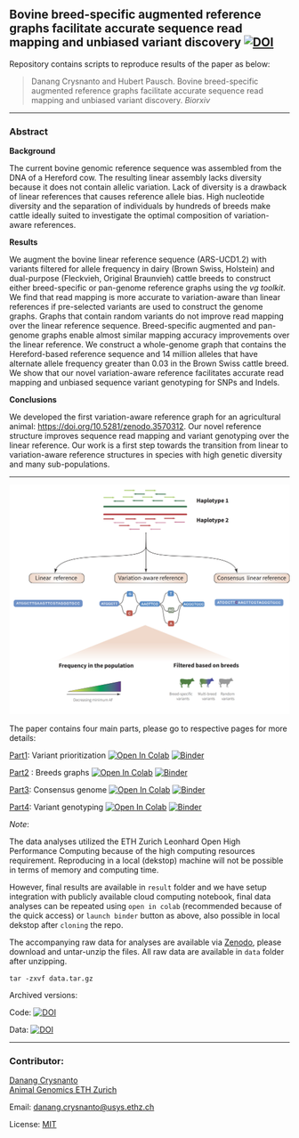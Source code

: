 ## **Bovine breed-specific augmented reference graphs facilitate accurate sequence read mapping and unbiased variant discovery** [![DOI](https://zenodo.org/badge/225894822.svg)](https://zenodo.org/badge/latestdoi/225894822)



Repository contains scripts to reproduce results of the paper as below:

> Danang Crysnanto and Hubert Pausch. Bovine breed-specific augmented reference graphs facilitate accurate sequence read mapping and unbiased variant discovery. *Biorxiv*

---

### Abstract

**Background**

The current bovine genomic reference sequence was assembled from the DNA of a Hereford cow. The resulting linear assembly lacks diversity because it does not contain allelic variation. Lack of diversity is a drawback of linear references that causes reference allele bias. High nucleotide diversity and the separation of individuals by hundreds of breeds make cattle ideally suited to investigate the optimal composition of variation-aware references.

 

**Results**

We augment the bovine linear reference sequence (ARS-UCD1.2) with variants filtered for allele frequency in dairy (Brown Swiss, Holstein) and dual-purpose (Fleckvieh, Original Braunvieh) cattle breeds to construct either breed-specific or pan-genome reference graphs using the *vg toolkit*. We find that read mapping is more accurate to variation-aware than linear references if pre-selected variants are used to construct the genome graphs. Graphs that contain random variants do not improve read mapping over the linear reference sequence. Breed-specific augmented and pan-genome graphs enable almost similar mapping accuracy improvements over the linear reference. We construct a whole-genome graph that contains the Hereford-based reference sequence and 14 million alleles that have alternate allele frequency greater than 0.03 in the Brown Swiss cattle breed. We show that our novel variation-aware reference facilitates accurate read mapping and unbiased sequence variant genotyping for SNPs and Indels. 



**Conclusions**

We developed the first variation-aware reference graph for an agricultural animal: https://doi.org/10.5281/zenodo.3570312. Our novel reference structure improves sequence read mapping and variant genotyping over the linear reference. Our work is a first step towards the transition from linear to variation-aware reference structures in species with high genetic diversity and many sub-populations.

----



![Illustration of method](methods_fig.png)



The paper contains four main parts, please go to respective pages for more details:

[Part1](part1_varselect): Variant prioritization   [![Open In Colab](https://colab.research.google.com/assets/colab-badge.svg)](https://colab.research.google.com/github/danangcrysnanto/bovine-graphs-mapping/blob/master/part1_varselect/analysis/part1_varselect_colab.ipynb) [![Binder](http://mybinder.org/badge_logo.svg)](https://mybinder.org/v2/gh/danangcrysnanto/bovine-graphs-mapping/master?filepath=part1_varselect/analysis/part1_varselect.ipynb)

[Part2](part2_breedgraphs) : Breeds graphs             [![Open In Colab](https://colab.research.google.com/assets/colab-badge.svg)](https://colab.research.google.com/github/danangcrysnanto/bovine-graphs-mapping/blob/master/part2_breedgraphs/analysis/part2_breedgraphs_colab.ipynb) [![Binder](http://mybinder.org/badge_logo.svg)](https://mybinder.org/v2/gh/danangcrysnanto/bovine-graphs-mapping/master?filepath=part2_breedgraphs/analysis/part2_breedgraphs.ipynb)

[Part3](part3_consensusgenome): Consensus genome     [![Open In Colab](https://colab.research.google.com/assets/colab-badge.svg)](https://colab.research.google.com/github/danangcrysnanto/bovine-graphs-mapping/blob/master/part3_consensusgenome/analysis/part3_consensusgenome_colab.ipynb) [![Binder](http://mybinder.org/badge_logo.svg)](https://mybinder.org/v2/gh/danangcrysnanto/bovine-graphs-mapping/master?filepath=part3_consensusgenome/analysis/part3_consensusgenome.ipynb)

[Part4](part4_variantgenotyping): Variant genotyping      [![Open In Colab](https://colab.research.google.com/assets/colab-badge.svg)](https://colab.research.google.com/github/danangcrysnanto/bovine-graphs-mapping/blob/master/part4_variantgenotyping/analysis/part4_variantgenotyping_colab.ipynb) [![Binder](http://mybinder.org/badge_logo.svg)](https://mybinder.org/v2/gh/danangcrysnanto/bovine-graphs-mapping/master?filepath=part4_variantgenotyping/analysis/part4_variantgenotyping.ipynb)

*Note*: 

The data analyses utilized the ETH Zurich Leonhard Open High Performance Computing because of the high computing resources requirement. Reproducing in a local (dekstop) machine will not be possible in terms of memory and computing time. 

However, final results are available in `result` folder  and we have setup integration with publicly available cloud computing notebook, final data analyses can be repeated using `open in colab` (recommended because of the quick access) or  `launch binder` button as above, also possible in local dekstop after `cloning` the repo. 

The accompanying raw data for analyses are available via [Zenodo](https://doi.org/10.5281/zenodo.3570312), please download and untar-unzip the files. All raw data are available in `data` folder after unzipping. 

```
tar -zxvf data.tar.gz
```

Archived versions:

Code: [![DOI](https://zenodo.org/badge/225894822.svg)](https://zenodo.org/badge/latestdoi/225894822)

Data: [![DOI](https://zenodo.org/badge/DOI/10.5281/zenodo.3570312.svg)](https://doi.org/10.5281/zenodo.3570312)

----

### Contributor:

[Danang Crysnanto](mailto:danang.crysnanto@usys.ethz.ch)  
[Animal Genomics ETH Zurich](http://www.ag.ethz.ch/)     	

Email: danang.crysnanto@usys.ethz.ch   

License: [MIT](LICENSE)



